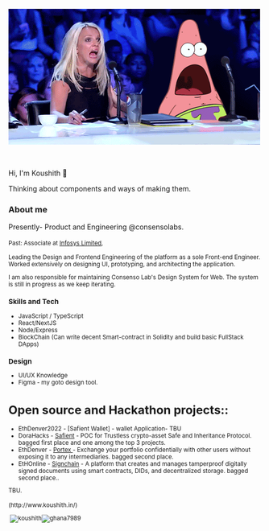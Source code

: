 ![britney.gif](https://raw.githubusercontent.com/siddharthkp/siddharthkp/main/britney.gif)

&nbsp;

Hi, I'm Koushith 👋

Thinking about components and ways of making them. 


### About me

Presently- Product and Engineering @consensolabs.

  <small>Past: Associate  at <a href="https://infosys.com">Infosys Limited</a>, 

  
Leading the Design and Frontend Engineering of the platform as a sole Front-end Engineer. Worked extensively on designing UI, prototyping, and architecting the application.

I am also responsible for maintaining Consenso Lab's Design System for Web. The system is still in progress as we keep iterating.

### Skills and Tech

- JavaScript / TypeScript
- React/NextJS
- Node/Express
- BlockChain (Can write decent Smart-contract in Solidity and build basic FullStack DApps)

### Design

- UI/UX Knowledge
- Figma - my goto design tool.


# Open source and Hackathon projects:: 

- EthDenver2022 - [Safient Wallet] - wallet Application- TBU
- DoraHacks - [Safient](https://safient.io/) - POC for Trustless crypto-asset Safe and Inheritance Protocol.  bagged first place and one among the top 3 projects.
- EthDenver - [ Portex ](https://portex.xyz) - Exchange your portfolio confidentially with other users without exposing it to any intermediaries. bagged second place.
- EtHOnline - [Signchain](https://github.com/signchain) - A platform that creates and manages tamperproof digitally signed documents using smart contracts, DIDs, and decentralized storage. bagged second place..

TBU.
 
</ul>
(http://www.koushith.in/)



<br/>
<div style='display:flex'>

<p>&nbsp;<img align="center" src="https://github-readme-stats.vercel.app/api?username=koushith&show_icons=true&locale=en" alt="koushith" /></p>

<p><img align="center" src="https://github-readme-streak-stats.herokuapp.com/?user=koushith&" alt="ghana7989" /></p>  </div>


